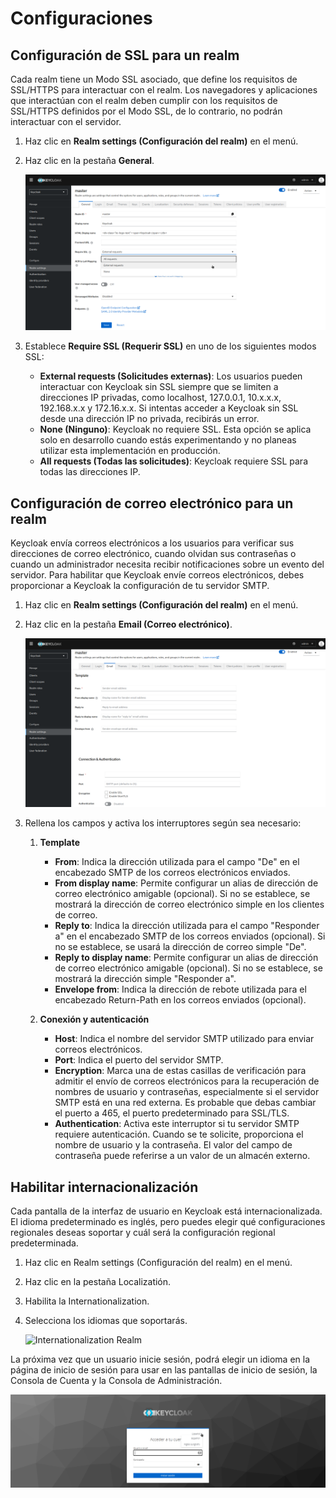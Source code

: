 # Configuraciones

## Configuración de SSL para un realm

Cada realm tiene un Modo SSL asociado, que define los requisitos de SSL/HTTPS para interactuar con el realm. Los navegadores y aplicaciones que interactúan con el realm deben cumplir con los requisitos de SSL/HTTPS definidos por el Modo SSL, de lo contrario, no podrán interactuar con el servidor.

1. Haz clic en **Realm settings (Configuración del realm)** en el menú.
2. Haz clic en la pestaña **General**.

    ![SSL Realm](../images/realm_ssl.png)
    
3. Establece **Require SSL (Requerir SSL)** en uno de los siguientes modos SSL:
   - **External requests (Solicitudes externas)**: Los usuarios pueden interactuar con Keycloak sin SSL siempre que se limiten a direcciones IP privadas, como localhost, 127.0.0.1, 10.x.x.x, 192.168.x.x y 172.16.x.x. Si intentas acceder a Keycloak sin SSL desde una dirección IP no privada, recibirás un error.
   - **None (Ninguno)**: Keycloak no requiere SSL. Esta opción se aplica solo en desarrollo cuando estás experimentando y no planeas utilizar esta implementación en producción.
   - **All requests (Todas las solicitudes)**: Keycloak requiere SSL para todas las direcciones IP.
   
## Configuración de correo electrónico para un realm

Keycloak envía correos electrónicos a los usuarios para verificar sus direcciones de correo electrónico, cuando olvidan sus contraseñas o cuando un administrador necesita recibir notificaciones sobre un evento del servidor. Para habilitar que Keycloak envíe correos electrónicos, debes proporcionar a Keycloak la configuración de tu servidor SMTP.

1. Haz clic en **Realm settings (Configuración del realm)** en el menú.

2. Haz clic en la pestaña **Email (Correo electrónico)**.

    ![SSL Realm](../images/realm_mail.png)
  
3. Rellena los campos y activa los interruptores según sea necesario:

    1. **Template**
      
        - **From**: Indica la dirección utilizada para el campo "De" en el encabezado SMTP de los correos electrónicos enviados.
        - **From display name**: Permite configurar un alias de dirección de correo electrónico amigable (opcional). Si no se establece, se mostrará la dirección de correo electrónico simple en los clientes de correo.
        - **Reply to**: Indica la dirección utilizada para el campo "Responder a" en el encabezado SMTP de los correos enviados (opcional). Si no se establece, se usará la dirección de correo simple "De".
        - **Reply to display name**: Permite configurar un alias de dirección de correo electrónico amigable (opcional). Si no se establece, se mostrará la dirección simple "Responder a".
        - **Envelope from**: Indica la dirección de rebote utilizada para el encabezado Return-Path en los correos enviados (opcional).
        
    2. **Conexión y autenticación**
        
        - **Host**: Indica el nombre del servidor SMTP utilizado para enviar correos electrónicos.
        - **Port**: Indica el puerto del servidor SMTP.
        - **Encryption**: Marca una de estas casillas de verificación para admitir el envío de correos electrónicos para la recuperación de nombres de usuario y contraseñas, especialmente si el servidor SMTP está en una red externa. Es probable que debas cambiar el puerto a 465, el puerto predeterminado para SSL/TLS.
        - **Authentication**: Activa este interruptor si tu servidor SMTP requiere autenticación. Cuando se te solicite, proporciona el nombre de usuario y la contraseña. El valor del campo de contraseña puede referirse a un valor de un almacén externo.
        
## Habilitar internacionalización

Cada pantalla de la interfaz de usuario en Keycloak está internacionalizada. El idioma predeterminado es inglés, pero puedes elegir qué configuraciones regionales deseas soportar y cuál será la configuración regional predeterminada.

1. Haz clic en Realm settings (Configuración del realm) en el menú.

2. Haz clic en la pestaña Localizatión.

3. Habilita la Internationalization.

4. Selecciona los idiomas que soportarás.
    
   ![Internationalization Realm](../images/realm_int.png) 
    
La próxima vez que un usuario inicie sesión, podrá elegir un idioma en la página de inicio de sesión para usar en las pantallas de inicio de sesión, la Consola de Cuenta y la Consola de Administración.

   ![Internationalization User](../images/int_user.png)
      
